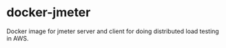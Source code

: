 # docker-jmeter
Docker image for jmeter server and client for doing distributed load testing in AWS.

